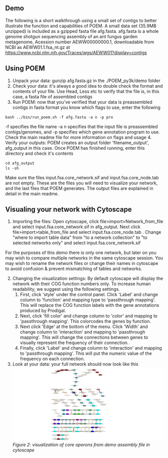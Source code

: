 ## Demo

The following is a short walkthrough using a small set of contigs to better illustrate the function and capabilities of POEM. A small data set (35.9MB unzipped) is included as a gzipped fasta file afg.fasta. afg.fasta is a whole genome shotgun sequencing assembly of an ant fungus garden metagenome, Acession number AEWW00000000.1, downloadable from NCBI as AEWW01.1.fsa_nt.gz at https://www.ncbi.nlm.nih.gov/Traces/wgs/AEWW01?display=contigs

## Using POEM

1. Unpack your data: gunzip afg.fasta.gz in the ./POEM_py3k/demo folder
2. Check your data: it's always a good idea to double check the format and contents of your file. Use Head, Less etc to verify that the file is, in this case, a fasta file of assembled contigs
3. Run POEM: now that you've verified that your data is preassembled contigs in fasta format you know which flags to use, enter the following
```
bash ../bin/run_poem.sh -f afg.fasta -a n -p pro

```
-f specifies the file name -a n specifies that the input file is preassembled contigs/genomes, and -p specifies which gene annotation program to use. Check the main readme file for more information on flags and usage
4. Verify your outputs: POEM creates an output folder 'filename_output', afg_output in this case. Once POEM has finished running, enter this directory and check it's contents
```
cd afg_output
ls -sh
```
Make sure the files input.fsa.core_network.sif and input.fsa.core_node.tab are not empty. These are the files you will need to visualize your network, and the last files that POEM generates. The output files are explained in detail in the main readme.

## Visualing your network with Cytoscape

 1. Importing the files: Open cytoscape, click file>import>Network_from_file and select input.fsa.core_network.sif in afg_output. Next click file>import>table_from_file and select input.fsa.core_node.tab . Change "where to import table data" from "to a network collection" to "to selected networks only" and select input.fsa.core_network.sif  

 For the purposes of this demo there is only one network, but later on you may wish to compare multiple networks in the same cytoscape session. You may wish to rename the network files or change their names in cytoscape to avoid confusion & prevent mismatching of tables and networks.

 2. Changing the visualization settings: By default cytoscape will display the network with their COG function numbers only. To increase human readability, we suggest using the following settings. 
 	1. First, click 'style' under the control panel. Click 'Label' and change column to 'function' and mapping type to 'passthrough mapping'. This will replace the COG function labels with the gene annotations produced by Prodigal. 
 	2. Next, click 'fill color' and change column to 'color' and mapping to 'passthrough mapping'. This colorcodes the genes by function. 
 	3. Next click 'Edge' at the bottom of the menu. Click 'Width' and change column to 'interaction' and mapping to 'passthrough mapping'. This will change the connections between genes to visually represent the frequency of their connection. 
 	4. Finally, click 'Label' and change column to 'interaction' and mapping to 'passthrough mapping'. This will put the numeric value of the frequency on each connection.
 3. Look at your data: your full network should now look like this 
 ![Visualization of core operons](demo/afg.png)
*Figure 2: visualization of core operons from demo assembly file in cytoscape*
